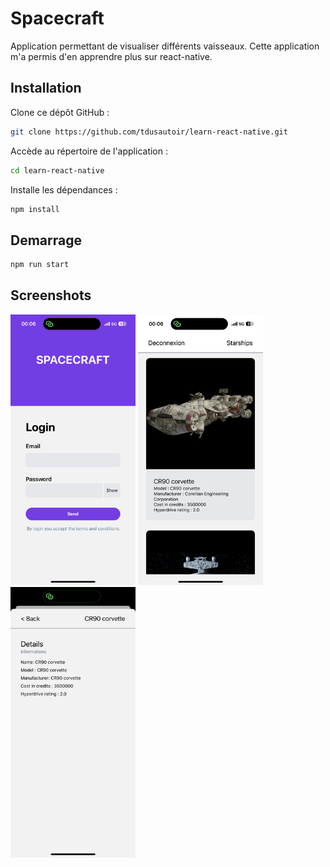 # Spacecraft

Application permettant de visualiser différents vaisseaux. Cette application m'a permis d'en apprendre plus sur react-native.

## Installation

Clone ce dépôt GitHub :

```bash
git clone https://github.com/tdusautoir/learn-react-native.git
```

Accède au répertoire de l'application :

```bash
cd learn-react-native
```

Installe les dépendances :

```bash
npm install
```

## Demarrage

```bash
npm run start
```

## Screenshots

<img src="./screenshots/IMG_6229.PNG" alt="Texte alternatif" style="width: 200px;"/>
<img src="./screenshots/IMG_6230.PNG" alt="Texte alternatif" style="width: 200px;"/>
<img src="./screenshots/IMG_6231.PNG" alt="Texte alternatif" style="width: 200px;"/>

